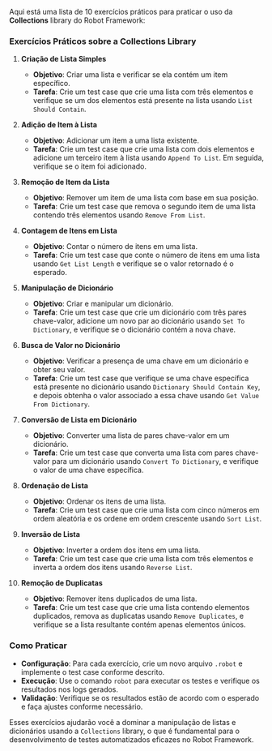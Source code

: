 Aqui está uma lista de 10 exercícios práticos para praticar o uso da **Collections** library do Robot Framework:

### Exercícios Práticos sobre a Collections Library

1. **Criação de Lista Simples**
   - **Objetivo**: Criar uma lista e verificar se ela contém um item específico.
   - **Tarefa**: Crie um test case que crie uma lista com três elementos e verifique se um dos elementos está presente na lista usando `List Should Contain`.

2. **Adição de Item à Lista**
   - **Objetivo**: Adicionar um item a uma lista existente.
   - **Tarefa**: Crie um test case que crie uma lista com dois elementos e adicione um terceiro item à lista usando `Append To List`. Em seguida, verifique se o item foi adicionado.

3. **Remoção de Item da Lista**
   - **Objetivo**: Remover um item de uma lista com base em sua posição.
   - **Tarefa**: Crie um test case que remova o segundo item de uma lista contendo três elementos usando `Remove From List`.

4. **Contagem de Itens em Lista**
   - **Objetivo**: Contar o número de itens em uma lista.
   - **Tarefa**: Crie um test case que conte o número de itens em uma lista usando `Get List Length` e verifique se o valor retornado é o esperado.

5. **Manipulação de Dicionário**
   - **Objetivo**: Criar e manipular um dicionário.
   - **Tarefa**: Crie um test case que crie um dicionário com três pares chave-valor, adicione um novo par ao dicionário usando `Set To Dictionary`, e verifique se o dicionário contém a nova chave.

6. **Busca de Valor no Dicionário**
   - **Objetivo**: Verificar a presença de uma chave em um dicionário e obter seu valor.
   - **Tarefa**: Crie um test case que verifique se uma chave específica está presente no dicionário usando `Dictionary Should Contain Key`, e depois obtenha o valor associado a essa chave usando `Get Value From Dictionary`.

7. **Conversão de Lista em Dicionário**
   - **Objetivo**: Converter uma lista de pares chave-valor em um dicionário.
   - **Tarefa**: Crie um test case que converta uma lista com pares chave-valor para um dicionário usando `Convert To Dictionary`, e verifique o valor de uma chave específica.

8. **Ordenação de Lista**
   - **Objetivo**: Ordenar os itens de uma lista.
   - **Tarefa**: Crie um test case que crie uma lista com cinco números em ordem aleatória e os ordene em ordem crescente usando `Sort List`.

9. **Inversão de Lista**
   - **Objetivo**: Inverter a ordem dos itens em uma lista.
   - **Tarefa**: Crie um test case que crie uma lista com três elementos e inverta a ordem dos itens usando `Reverse List`.

10. **Remoção de Duplicatas**
    - **Objetivo**: Remover itens duplicados de uma lista.
    - **Tarefa**: Crie um test case que crie uma lista contendo elementos duplicados, remova as duplicatas usando `Remove Duplicates`, e verifique se a lista resultante contém apenas elementos únicos.

### Como Praticar

- **Configuração**: Para cada exercício, crie um novo arquivo `.robot` e implemente o test case conforme descrito.
- **Execução**: Use o comando `robot` para executar os testes e verifique os resultados nos logs gerados.
- **Validação**: Verifique se os resultados estão de acordo com o esperado e faça ajustes conforme necessário.

Esses exercícios ajudarão você a dominar a manipulação de listas e dicionários usando a `Collections` library, o que é fundamental para o desenvolvimento de testes automatizados eficazes no Robot Framework.